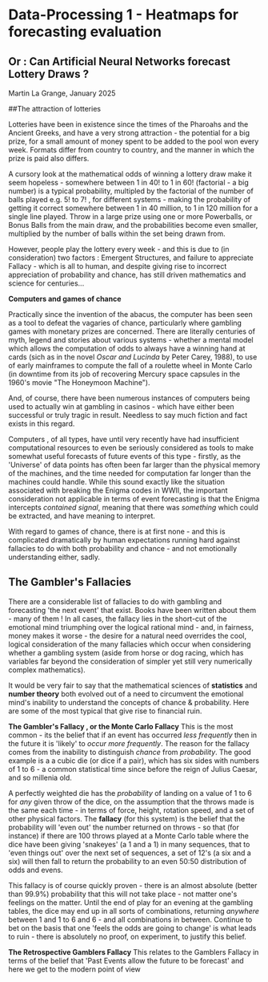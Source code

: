 # Data-Processing 1 - Heatmaps for forecasting evaluation
## Or : Can Artificial Neural Networks forecast Lottery Draws ?
Martin La Grange, January 2025

##The attraction of lotteries

Lotteries have been in existence since the times of the Pharoahs and the Ancient Greeks, and have a very strong attraction - the potential for a big prize, for a small amount of money spent to be added to the pool won every week.
Formats differ from country to country, and the manner in which the prize is paid also differs.

A cursory look at the mathematical odds of winning a lottery draw make it seem hopeless - somewhere between 1 in 40! to 1 in 60! (factorial - a big number) is a typical probability, multipled by the factorial of the number of balls played e.g. 5! to 7! , for different systems - making the probability of getting it correct somewhere between 1 in 40 million, to 1 in 120 million for a single line played. Throw in a large prize using one or more Powerballs, or Bonus Balls from the main draw, and the probabilities become even smaller, multiplied by the number of balls within the set being drawn from.

However, people play the lottery every week - and this is due to (in consideration) two factors : Emergent Structures, and failure to appreciate Fallacy - which is all to human, and despite giving rise to incorrect appreciation of probability and chance, has still driven mathematics and science for centuries...

**Computers and games of chance**

Practically since the invention of the abacus, the computer has been seen as a tool to defeat the vagaries of chance, particularly where gambling games with monetary prizes are concerned. There are literally centuries of myth, legend and stories about various systems - whether a mental model which allows the computation of odds to always have a winning hand at cards (sich as in the novel _Oscar and Lucinda_ by Peter Carey, 1988), to use of early mainframes to compute the fall of a roulette wheel in Monte Carlo (in downtime from its job of recovering Mercury space capsules in the 1960's movie "The Honeymoon Machine"). 

And, of course, there have been numerous instances of computers being used to actually win at gambling in casinos - which have either been successful or truly tragic in result. Needless to say much fiction and fact exists in this regard.

Computers , of all types, have until very recently have had insufficient computational resources to even be seriously considered as tools to make somewhat useful forecasts of future events of this type - firstly, as the 'Universe' of data points has often been far larger than the physical memory of the machines, and the time needed for computation far longer than the machines could handle. While this sound exactly like the situation associated with breaking the Enigma codes in WWII, the important consideration not applicable in terms of event forecasting is that the Enigma intercepts _contained signal_, meaning that there was _something_ which could be extracted, and have meaning to interpret. 

With regard to games of chance, there is at first none - and this is complicated dramatically by human expectations running hard against fallacies to do with both probability and chance - and not emotionally understanding either, sadly.

## The Gambler's Fallacies
There are a considerable list of fallacies to do with gambling and forecasting 'the next event' that exist. Books have been written about them - many of them ! In all cases, the fallacy lies in the short-cut of the emotional mind triumphing over the logical rational mind - and, in fairness, money makes it worse - the desire for a natural need overrides the cool, logical consideration of the many fallacies which occur when considering whether a gambling system (aside from horse or dog racing, which has variables far beyond the consideration of simpler yet still very numerically complex mathematics). 

It would be very fair to say that the mathematical sciences of <b>statistics</b> and <b>number theory</b> both evolved out of a need to circumvent the emotional mind's inability to understand the concepts of chance & probability. Here are some of the most typical that give rise to financial ruin.

<b>The Gambler's Fallacy , or the Monte Carlo Fallacy</b>
This is the most common - its the belief that if an event has occurred <i>less frequently</i> then in the future it is 'likely' to <i>occur more frequently</i>. The reason for the fallacy comes from the inability to distinguish <i>chance</i> from <i>probability</i>. The good example is a a cubic die (or dice if a pair), which has six sides with numbers of 1 to 6 - a common statistical time since before the reign of Julius Caesar, and so millenia old. 

A perfectly weighted die has the <i>probability</i> of landing on a value of 1 to 6 for <i>any</i> given throw of the dice, on the assumption that the throws made is the same each time - in terms of force, height, rotation speed, and a set of other physical factors. The **fallacy** (for this system) is the belief that the probability will 'even out' the number returned on throws - so that (for instance) if there are 100 throws played at a Monte Carlo table where the dice have been giving 'snakeyes' (a 1 and a 1) in many sequences, that to 'even things out' over the next set of sequences, a set of 12's (a six and a six) will then fall to return the probability to an even 50:50 distribution of odds and evens. 

This fallacy is of course quickly proven - there is an almost absolute (better than 99.9%) probability that this will not take place - not matter one's feelings on the matter. Until the end of play for an evening at the gambling tables, the dice may end up in all sorts of combinations, returning _anywhere_ between 1 and 1 to 6 and 6 - and all combinations in between. Continue to bet on the basis that one 'feels the odds are going to change' is what leads to ruin - there is absolutely no proof, on experiment, to justify this belief.

**The Retrospective Gamblers Fallacy**
This relates to the Gamblers Fallacy in terms of the belief that 'Past Events allow the future to be forecast' and here we get to the modern point of view

